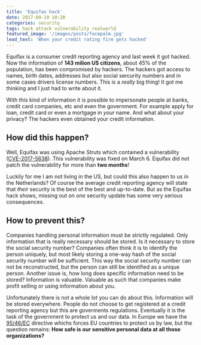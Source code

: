 ```yaml
---
title: 'Equifax hack'
date: 2017-09-19 10:20
categories: security
tags: hack attack vulnerability realworld
featured_image: '/images/posts/facepalm.jpg'
lead_text: 'When your credit rating firm gets hacked'
---
```


Equifax is a consumer credit reporting agency and last week it got hacked. Now
the information of **143 milion US citizens**, about 45% of the population, has
been compromised by hackers. The hackers got access to names, birth dates,
addresses but also social sercurity numbers and in some cases drivers license numbers. 
This is a _really_ big thing! It got me thinking and I just had to write about it.

With this kind of information it is possible to impersonate people at banks,
credit card companies, etc and even the government. For example apply for loan,
credit card or even a mortgage in _your_ name. And what about your privacy?
The hackers even obtained your credit information.

## How did this happen?
Well, Equifax was using Apache Struts which contained a
vulnerability ([CVE-2017-5638](http://www.cvedetails.com/cve/cve-2017-5638)).
This vulnerability was fixed on March 6. Equifax did not patch the vulnerability
for more than **two months**!

Luckily for me I am not living in the US, but could this also happen to us in
the Netherlands? Of course the average credit reporting agency will state that
_their_ security is the best of the best and up-to-date. But as the Equifax hack
shows, missing out on _one_ security update has some very serious consequences.

## How to prevent this?
Companies handling personal information must be strictly regulated. Only
information that is really necessary should be stored. Is it necessary to store
the social security number? Companies often think it is to identify the person
uniquely, but most likely storing a one-way hash of the social security number
will be sufficient. This way the social security number can not be
reconstructed, but the person can still be identified as a unique person.
Another issue is, how long does specific information need to be stored?
Information is valuable. Valuable as such that companies make profit selling
or using information about you.

Unfortunately there is not a whole lot you can do about this. Information will
be stored everywhere. People do not choose to get registered at a credit
reporting agency but this are goverments regulations. Eventually it is the task
of the government to protect us and our data. In Europe we have the
[95/46/EC](http://eur-lex.europa.eu/legal-content/EN/TXT/?uri=celex%3A31995L0046)
directive whichs forces EU countries to protect us by law, but the question
remains: **How safe is our sensitive personal data at all those organizations?**


